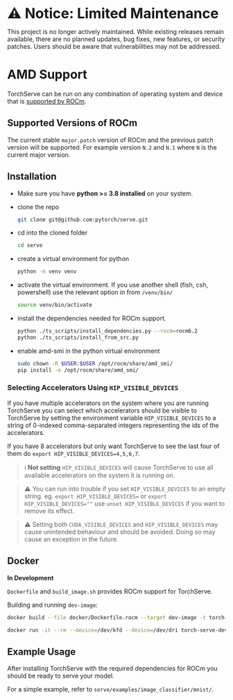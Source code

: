 <font size="6" style="font-weight: bold;"> ⚠️ Notice: Limited Maintenance </font>

This project is no longer actively maintained. While existing releases remain available, there are no planned updates, bug fixes, new features, or security patches. Users should be aware that vulnerabilities may not be addressed.

# AMD Support

TorchServe can be run on any combination of operating system and device that is
[supported by ROCm](https://rocm.docs.amd.com/projects/radeon/en/latest/docs/compatibility.html).

## Supported Versions of ROCm

The current stable `major.patch` version of ROCm and the previous patch version will be supported. For example version `N.2` and `N.1` where `N` is the current major version.

## Installation

  - Make sure you have **python >= 3.8 installed** on your system.
  - clone the repo
    ```bash
    git clone git@github.com:pytorch/serve.git
    ```

  - cd into the cloned folder

    ```bash
    cd serve
    ```

  - create a virtual environment for python

    ```bash
    python -m venv venv
    ```

  - activate the virtual environment. If you use another shell (fish, csh, powershell) use the relevant option in from `/venv/bin/`
    ```bash
    source venv/bin/activate
    ```

  - install the dependencies needed for ROCm support.

    ```bash
    python ./ts_scripts/install_dependencies.py --rocm=rocm6.2
    python ./ts_scripts/install_from_src.py
    ```
  - enable amd-smi in the python virtual environment
    ```bash
    sudo chown -R $USER:$USER /opt/rocm/share/amd_smi/
    pip install -e /opt/rocm/share/amd_smi/
    ```

### Selecting Accelerators Using `HIP_VISIBLE_DEVICES`

If you have multiple accelerators on the system where you are running TorchServe you can select which accelerators should be visible to TorchServe
by setting the environment variable `HIP_VISIBLE_DEVICES` to a string of 0-indexed comma-separated integers representing the ids of the accelerators.

If you have 8 accelerators but only want TorchServe to see the last four of them do `export HIP_VISIBLE_DEVICES=4,5,6,7`.

>ℹ️  **Not setting** `HIP_VISIBLE_DEVICES` will cause TorchServe to use all available accelerators on the system it is running on.

> ⚠️  You can run into trouble if you set `HIP_VISIBLE_DEVICES` to an empty string.
> eg. `export HIP_VISIBLE_DEVICES=` or `export HIP_VISIBLE_DEVICES=""`
> use `unset HIP_VISIBLE_DEVICES` if you want to remove its effect.

> ⚠️  Setting both `CUDA_VISIBLE_DEVICES` and `HIP_VISIBLE_DEVICES` may cause unintended behaviour and should be avoided.
> Doing so may cause an exception in the future.

## Docker

**In Development**

`Dockerfile` and `build_image.sh` provides ROCm support for TorchServe.

Building and running `dev-image`:

```bash
docker build --file docker/Dockerfile.rocm --target dev-image -t torch-serve-dev-image-rocm --build-arg USE_ROCM_VERSION=rocm6.2 --build-arg BUILD_FROM_SRC=true .

docker run -it --rm --device=/dev/kfd --device=/dev/dri torch-serve-dev-image-rocm bash
```

## Example Usage

After installing TorchServe with the required dependencies for ROCm you should be ready to serve your model.

For a simple example, refer to `serve/examples/image_classifier/mnist/`.
